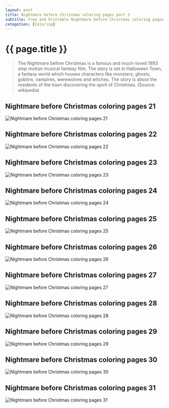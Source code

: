 ```yaml
---
layout: post
title: Nightmare before Christmas coloring pages part 3
subtitle: Free and Printable Nightmare before Christmas coloring pages part 3
categoties: [Coloring]
---
```

{{ page.title }}
================
> The Nightmare before Christmas is a famous and much-loved 1993 stop motion musical fantasy film. The story is set in Halloween Town, a fantasy world which houses characters like monsters, ghosts, goblins, vampires, werewolves and witches. The story is about the residents of the town discovering the spirit of Christmas. (Source: wikipedia)

## Nightmare before Christmas coloring pages 21
![Nightmare before Christmas coloring pages 21](https://hoanghabelle.github.io/images/Nightmare-before-Christmas-coloring-pages%20(21).jpg "Nightmare before Christmas coloring pages 21")

## Nightmare before Christmas coloring pages 22
![Nightmare before Christmas coloring pages 22](https://hoanghabelle.github.io/images/Nightmare-before-Christmas-coloring-pages%20(22).jpg "Nightmare before Christmas coloring pages 22")

## Nightmare before Christmas coloring pages 23
![Nightmare before Christmas coloring pages 23](https://hoanghabelle.github.io/images/Nightmare-before-Christmas-coloring-pages%20(23).jpg "Nightmare before Christmas coloring pages 23")

## Nightmare before Christmas coloring pages 24
![Nightmare before Christmas coloring pages 24](https://hoanghabelle.github.io/images/Nightmare-before-Christmas-coloring-pages%20(24).jpg "Nightmare before Christmas coloring pages 24")

<script async src="//pagead2.googlesyndication.com/pagead/js/adsbygoogle.js"></script><ins class="adsbygoogle" style="display:block" data-ad-format="fluid" data-ad-layout-key="-8i+1w-dq+e9+ft" data-ad-client="ca-pub-6753140515841889" data-ad-slot="6190446671"></ins> <script> (adsbygoogle = window.adsbygoogle || []).push({}); </script>

## Nightmare before Christmas coloring pages 25
![Nightmare before Christmas coloring pages 25](https://hoanghabelle.github.io/images/Nightmare-before-Christmas-coloring-pages%20(25).jpg "Nightmare before Christmas coloring pages 25")

## Nightmare before Christmas coloring pages 26
![Nightmare before Christmas coloring pages 26](https://hoanghabelle.github.io/images/Nightmare-before-Christmas-coloring-pages%20(26).jpg "Nightmare before Christmas coloring pages 26")

## Nightmare before Christmas coloring pages 27
![Nightmare before Christmas coloring pages 27](https://hoanghabelle.github.io/images/Nightmare-before-Christmas-coloring-pages%20(27).jpg "Nightmare before Christmas coloring pages 27")

## Nightmare before Christmas coloring pages 28
![Nightmare before Christmas coloring pages 28](https://hoanghabelle.github.io/images/Nightmare-before-Christmas-coloring-pages%20(28).jpg "Nightmare before Christmas coloring pages 28")

<script async src="//pagead2.googlesyndication.com/pagead/js/adsbygoogle.js"></script><ins class="adsbygoogle" style="display:block" data-ad-format="fluid" data-ad-layout-key="-8i+1w-dq+e9+ft" data-ad-client="ca-pub-6753140515841889" data-ad-slot="6190446671"></ins> <script> (adsbygoogle = window.adsbygoogle || []).push({}); </script>

## Nightmare before Christmas coloring pages 29
![Nightmare before Christmas coloring pages 29](https://hoanghabelle.github.io/images/Nightmare-before-Christmas-coloring-pages%20(29).jpg "Nightmare before Christmas coloring pages 29")

## Nightmare before Christmas coloring pages 30
![Nightmare before Christmas coloring pages 30](https://hoanghabelle.github.io/images/Nightmare-before-Christmas-coloring-pages%20(30).jpg "Nightmare before Christmas coloring pages 30")

## Nightmare before Christmas coloring pages 31
![Nightmare before Christmas coloring pages 31](https://hoanghabelle.github.io/images/Nightmare-before-Christmas-coloring-pages%20(31).jpg "Nightmare before Christmas coloring pages 31")

